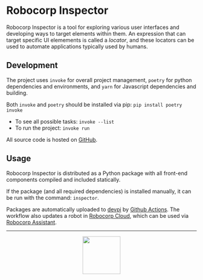 # Robocorp Inspector

Robocorp Inspector is a tool for exploring various user interfaces
and developing ways to target elements within them. An expression
that can target specific UI elemements is called a _locator_, and
these locators can be used to automate applications typically
used by humans.

## Development

The project uses `invoke` for overall project management, `poetry` for
python dependencies and environments, and `yarn` for Javascript dependencies
and building.

Both `invoke` and `poetry` should be installed via pip: `pip install poetry invoke`

- To see all possible tasks: `invoke --list`
- To run the project: `invoke run `

All source code is hosted on [GitHub](https://github.com/robocorp/inspector/).

## Usage

Robocorp Inspector is distributed as a Python package with all front-end
components compiled and included statically.

If the package (and all required dependencies) is installed manually,
it can be run with the command: `inspector`.

Packages are automatically uploaded to [devpi](https://devpi.robocorp.cloud) by [Github Actions](https://github.com/robocorp/inspector/actions).
The workflow also updates a robot in [Robocorp Cloud](https://cloud.robocorp.com/orgrobocorp/robocorp/packages/4686),
which can be used via [Robocorp Assistant](https://cloud.robocorp.com/orgrobocorp/robocorp/assistants/7236d993-f0b6-4590-a3a3-dc2ec4c89578).

---

<p align="center">
  <img height="100" src="https://cdn.robocorp.com/brand/Logo/Dark%20logo%20transparent%20with%20buffer%20space/Dark%20logo%20transparent%20with%20buffer%20space.svg">
</p>
